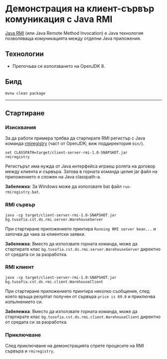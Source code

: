 # Демонстрация на клиент-сървър комуникация с Java RMI

[Java RMI](https://en.wikipedia.org/wiki/Java_remote_method_invocation) (или Java Remote Method Invocation) e Java технология позволяваща комуникацията между отделни Java приложения.

## Технологии
- Препочъва се използването на OpenJDK 8.

## Билд
```
mvnw clean package
```

---

## Стартиране

### Изисквания
За да работи примера трябва да стартирате RMI регистър с Java команда [rmiregistry](https://docs.oracle.com/javase/7/docs/technotes/tools/solaris/rmiregistry.html) (част от OpenJDK; виж поддиректория `bin/`).
```
set CLASSPATH=target/client-server-rmi-1.0-SNAPSHOT.jar
rmiregistry
```
Регистърът има нужда от Java интерфейса играеш ролята на договор между клиента и сървъра. Затова в горната команда целия jar файл на приложението е сложен на Java classpath-а.

**Забележка**: За Windows може да използвате bat файл `run-rmiregistry.bat`.

### RMI сървър
```
java -cp target/client-server-rmi-1.0-SNAPSHOT.jar bg.tusofia.cst.ds.rmi.server.WarehouseServer
```
При стартиране приложението принтира `Running RMI server bean...` и започва да чака за клиентски заявки. 

**Забележка**: Вместо да използвате горната команда, може да стартирате клас `bg.tusofia.cst.ds.rmi.server.WarehouseServer` директно от средата си за разработка.

### RMI клиент
```
java -cp target/client-server-rmi-1.0-SNAPSHOT.jar bg.tusofia.cst.ds.rmi.client.WarehouseClient
```
При стартиране приложението принтира няколко съобщения, след което връща резултат получен от сървъра `price is 69.0` и приключва изпълнението си.  

**Забележка**: Вместо да използвате горната команда, може да стартирате клас `bg.tusofia.cst.ds.rmi.client.WarehouseClient` директно от средата си за разработка.

### Приключване
След приключване на демонстрацията спрете процесите на RMI сървъра и `rmiregistry`.